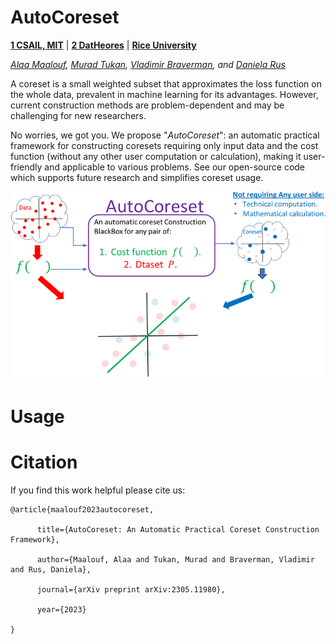 # AutoCoreset

**[1 CSAIL, MIT](https://www.csail.mit.edu/)**  | **[2 DatHeores](https://dataheroes.ai/)**  | **[Rice University](https://www.rice.edu/)**

*[Alaa Maalouf](https://scholar.google.com/citations?user=6r72e-MAAAAJ&hl=en), [Murad Tukan](https://scholar.google.com/citations?user=721xaz0AAAAJ&hl=en), [Vladimir Braverman](https://scholar.google.com/citations?user=DTthB48AAAAJ&hl=en), and [Daniela Rus](https://danielarus.csail.mit.edu/)*



A coreset is a small weighted subset that approximates the loss function on the whole data, prevalent in machine learning for its advantages. However, current construction methods are problem-dependent and may be challenging for new researchers.

No worries, we got you. We propose "*AutoCoreset*": an automatic practical framework for constructing coresets requiring only input data and the cost function (without any other user computation or calculation), making it user-friendly and applicable to various problems. See our open-source code which supports future research and simplifies coreset usage.

![AutoCoreset design](GithubImages/autocore_teaser.png?raw=true)

# Usage


# Citation


If you find this work helpful please cite us:

    @article{maalouf2023autocoreset,

          title={AutoCoreset: An Automatic Practical Coreset Construction Framework},
  
          author={Maalouf, Alaa and Tukan, Murad and Braverman, Vladimir and Rus, Daniela},
  
          journal={arXiv preprint arXiv:2305.11980},
  
          year={2023}

    }
